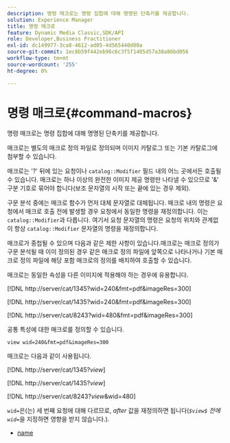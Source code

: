 ```yaml
---
description: 명령 매크로는 명령 집합에 대해 명명된 단축키를 제공합니다.
solution: Experience Manager
title: 명령 매크로
feature: Dynamic Media Classic,SDK/API
role: Developer,Business Practitioner
exl-id: dc149977-3ca8-4612-ad05-4d565440d00a
source-git-commit: 1ec8b59f442eb96c6c3f5f1405d57a38a86bd056
workflow-type: tm+mt
source-wordcount: '255'
ht-degree: 0%

---
```


# 명령 매크로{#command-macros}

명령 매크로는 명령 집합에 대해 명명된 단축키를 제공합니다.

매크로는 별도의 매크로 정의 파일로 정의되며 이미지 카탈로그 또는 기본 카탈로그에 첨부할 수 있습니다.

매크로는 &#39;?&#39; 뒤에 있는 요청이나 `catalog::Modifier` 필드 내의 어느 곳에서든 호출될 수 있습니다. 매크로는 하나 이상의 완전한 이미지 제공 명령만 나타낼 수 있으므로 &#39;&amp;&#39; 구분 기호로 묶어야 합니다(보조 문자열의 시작 또는 끝에 있는 경우 제외).

구문 분석 중에는 매크로 함수가 먼저 대체 문자열로 대체됩니다. 매크로 내의 명령은 요청에서 매크로 호출 전에 발생할 경우 요청에서 동일한 명령을 재정의합니다. 이는 `catalog::Modifier`과 다릅니다. 여기서 요청 문자열의 명령은 요청의 위치와 관계없이 항상 `catalog::Modifier` 문자열의 명령을 재정의합니다.

매크로가 중첩될 수 있으며 다음과 같은 제한 사항이 있습니다.매크로는 매크로 정의가 구문 분석될 때 이미 정의된 경우 같은 매크로 정의 파일에 앞쪽으로 나타나거나 기본 매크로 정의 파일에 해당 포함 매크로의 정의를 배치하여 호출할 수 있습니다.

매크로는 동일한 속성을 다른 이미지에 적용해야 하는 경우에 유용합니다.

[!DNL http://server/cat/1345?wid=240&fmt=pdf&imageRes=300]

[!DNL http://server/cat/1435?wid=240&fmt=pdf&imageRes=300]

[!DNL http://server/cat/8243?wid=480&fmt=pdf&imageRes=300]

공통 특성에 대한 매크로를 정의할 수 있습니다.

`view wid=240&fmt=pdf&imageRes=300`

매크로는 다음과 같이 사용됩니다.

[!DNL http://server/cat/1345?$view$]

[!DNL http://server/cat/1435?$view$]

[!DNL http://server/cat/8243?$view$&wid=480]

`wid=`은(는) 세 번째 요청에 대해 다르므로, *after* 값을 재정의하면 됩니다(*`$view$` 전에`wid=`*&#x200B;을 지정하면 영향을 받지 않습니다.).

+ [name](r-name.md)

